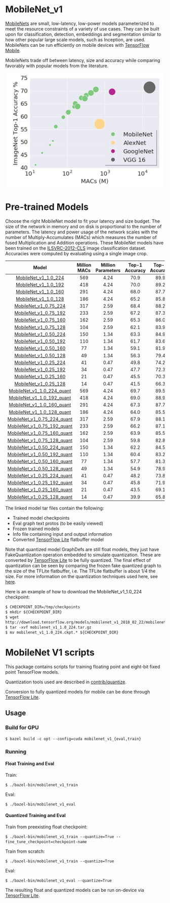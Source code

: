 # MobileNet_v1

[MobileNets](https://arxiv.org/abs/1704.04861) are small, low-latency, low-power models parameterized to meet the resource constraints of a variety of use cases. They can be built upon for classification, detection, embeddings and segmentation similar to how other popular large scale models, such as Inception, are used. MobileNets can be run efficiently on mobile devices with [TensorFlow Mobile](https://www.tensorflow.org/mobile/).

MobileNets trade off between latency, size and accuracy while comparing favorably with popular models from the literature.

![alt text](mobilenet_v1.png "MobileNet Graph")

# Pre-trained Models

Choose the right MobileNet model to fit your latency and size budget. The size of the network in memory and on disk is proportional to the number of parameters. The latency and power usage of the network scales with the number of Multiply-Accumulates (MACs) which measures the number of fused Multiplication and Addition operations. These MobileNet models have been trained on the
[ILSVRC-2012-CLS](http://www.image-net.org/challenges/LSVRC/2012/)
image classification dataset. Accuracies were computed by evaluating using a single image crop.

Model  | Million MACs | Million Parameters | Top-1 Accuracy| Top-5 Accuracy |
:----:|:------------:|:----------:|:-------:|:-------:|
[MobileNet_v1_1.0_224](http://download.tensorflow.org/models/mobilenet_v1_2018_02_22/mobilenet_v1_1.0_224.tgz)|569|4.24|70.9|89.9|
[MobileNet_v1_1.0_192](http://download.tensorflow.org/models/mobilenet_v1_2018_02_22/mobilenet_v1_1.0_192.tgz)|418|4.24|70.0|89.2|
[MobileNet_v1_1.0_160](http://download.tensorflow.org/models/mobilenet_v1_2018_02_22/mobilenet_v1_1.0_160.tgz)|291|4.24|68.0|87.7|
[MobileNet_v1_1.0_128](http://download.tensorflow.org/models/mobilenet_v1_2018_02_22/mobilenet_v1_1.0_128.tgz)|186|4.24|65.2|85.8|
[MobileNet_v1_0.75_224](http://download.tensorflow.org/models/mobilenet_v1_2018_02_22/mobilenet_v1_0.75_224.tgz)|317|2.59|68.4|88.2|
[MobileNet_v1_0.75_192](http://download.tensorflow.org/models/mobilenet_v1_2018_02_22/mobilenet_v1_0.75_192.tgz)|233|2.59|67.2|87.3|
[MobileNet_v1_0.75_160](http://download.tensorflow.org/models/mobilenet_v1_2018_02_22/mobilenet_v1_0.75_160.tgz)|162|2.59|65.3|86.0|
[MobileNet_v1_0.75_128](http://download.tensorflow.org/models/mobilenet_v1_2018_02_22/mobilenet_v1_0.75_128.tgz)|104|2.59|62.1|83.9|
[MobileNet_v1_0.50_224](http://download.tensorflow.org/models/mobilenet_v1_2018_02_22/mobilenet_v1_0.5_224.tgz)|150|1.34|63.3|84.9|
[MobileNet_v1_0.50_192](http://download.tensorflow.org/models/mobilenet_v1_2018_02_22/mobilenet_v1_0.5_192.tgz)|110|1.34|61.7|83.6|
[MobileNet_v1_0.50_160](http://download.tensorflow.org/models/mobilenet_v1_2018_02_22/mobilenet_v1_0.5_160.tgz)|77|1.34|59.1|81.9|
[MobileNet_v1_0.50_128](http://download.tensorflow.org/models/mobilenet_v1_2018_02_22/mobilenet_v1_0.5_128.tgz)|49|1.34|56.3|79.4|
[MobileNet_v1_0.25_224](http://download.tensorflow.org/models/mobilenet_v1_2018_02_22/mobilenet_v1_0.25_224.tgz)|41|0.47|49.8|74.2|
[MobileNet_v1_0.25_192](http://download.tensorflow.org/models/mobilenet_v1_2018_02_22/mobilenet_v1_0.25_192.tgz)|34|0.47|47.7|72.3|
[MobileNet_v1_0.25_160](http://download.tensorflow.org/models/mobilenet_v1_2018_02_22/mobilenet_v1_0.25_160.tgz)|21|0.47|45.5|70.3|
[MobileNet_v1_0.25_128](http://download.tensorflow.org/models/mobilenet_v1_2018_02_22/mobilenet_v1_0.25_128.tgz)|14|0.47|41.5|66.3|
[MobileNet_v1_1.0_224_quant](http://download.tensorflow.org/models/mobilenet_v1_2018_02_22/mobilenet_v1_1.0_224_quant.tgz)|569|4.24|69.7|89.5|
[MobileNet_v1_1.0_192_quant](http://download.tensorflow.org/models/mobilenet_v1_2018_02_22/mobilenet_v1_1.0_192_quant.tgz)|418|4.24|69.0|88.9|
[MobileNet_v1_1.0_160_quant](http://download.tensorflow.org/models/mobilenet_v1_2018_02_22/mobilenet_v1_1.0_160_quant.tgz)|291|4.24|67.3|87.7|
[MobileNet_v1_1.0_128_quant](http://download.tensorflow.org/models/mobilenet_v1_2018_02_22/mobilenet_v1_1.0_128_quant.tgz)|186|4.24|64.0|85.5|
[MobileNet_v1_0.75_224_quant](http://download.tensorflow.org/models/mobilenet_v1_2018_02_22/mobilenet_v1_0.75_224_quant.tgz)|317|2.59|67.9|88.1|
[MobileNet_v1_0.75_192_quant](http://download.tensorflow.org/models/mobilenet_v1_2018_02_22/mobilenet_v1_0.75_192_quant.tgz)|233|2.59|66.2|87.1|
[MobileNet_v1_0.75_160_quant](http://download.tensorflow.org/models/mobilenet_v1_2018_02_22/mobilenet_v1_0.75_160_quant.tgz)|162|2.59|63.9|85.5|
[MobileNet_v1_0.75_128_quant](http://download.tensorflow.org/models/mobilenet_v1_2018_02_22/mobilenet_v1_0.75_128_quant.tgz)|104|2.59|59.8|82.8|
[MobileNet_v1_0.50_224_quant](http://download.tensorflow.org/models/mobilenet_v1_2018_02_22/mobilenet_v1_0.5_224_quant.tgz)|150|1.34|62.2|84.5|
[MobileNet_v1_0.50_192_quant](http://download.tensorflow.org/models/mobilenet_v1_2018_02_22/mobilenet_v1_0.5_192_quant.tgz)|110|1.34|60.4|83.2|
[MobileNet_v1_0.50_160_quant](http://download.tensorflow.org/models/mobilenet_v1_2018_02_22/mobilenet_v1_0.5_160_quant.tgz)|77|1.34|57.7|81.3|
[MobileNet_v1_0.50_128_quant](http://download.tensorflow.org/models/mobilenet_v1_2018_02_22/mobilenet_v1_0.5_128_quant.tgz)|49|1.34|54.9|78.9|
[MobileNet_v1_0.25_224_quant](http://download.tensorflow.org/models/mobilenet_v1_2018_02_22/mobilenet_v1_0.25_224_quant.tgz)|41|0.47|48.2|73.8|
[MobileNet_v1_0.25_192_quant](http://download.tensorflow.org/models/mobilenet_v1_2018_02_22/mobilenet_v1_0.25_192_quant.tgz)|34|0.47|45.8|71.9|
[MobileNet_v1_0.25_160_quant](http://download.tensorflow.org/models/mobilenet_v1_2018_02_22/mobilenet_v1_0.25_160_quant.tgz)|21|0.47|43.5|69.1|
[MobileNet_v1_0.25_128_quant](http://download.tensorflow.org/models/mobilenet_v1_2018_02_22/mobilenet_v1_0.25_128_quant.tgz)|14|0.47|39.9|65.8|

The linked model tar files contain the following:
- Trained model checkpoints
- Eval graph text protos (to be easily viewed)
- Frozen trained models
- Info file containing input and output information
- Converted [TensorFlow Lite](https://www.tensorflow.org/mobile/tflite/) flatbuffer model

Note that quantized model GraphDefs are still float models, they just have FakeQuantization
operation embedded to simulate quantization. These are converted by [TensorFlow Lite](https://www.tensorflow.org/mobile/tflite/) 
to be fully quantized. The final effect of quantization can be seen by comparing the frozen fake
quantized graph to the size of the TFLite flatbuffer, i.e. The TFLite flatbuffer is about 1/4
the size.
For more information on the quantization techniques used here, see
[here](https://github.com/tensorflow/tensorflow/tree/master/tensorflow/contrib/quantize).

Here is an example of how to download the MobileNet_v1_1.0_224 checkpoint:

```shell
$ CHECKPOINT_DIR=/tmp/checkpoints
$ mkdir ${CHECKPOINT_DIR}
$ wget http://download.tensorflow.org/models/mobilenet_v1_2018_02_22/mobilenet_v1_1.0_224.tgz
$ tar -xvf mobilenet_v1_1.0_224.tar.gz
$ mv mobilenet_v1_1.0_224.ckpt.* ${CHECKPOINT_DIR}
```

# MobileNet V1 scripts

This package contains scripts for training floating point and eight-bit fixed
point TensorFlow models.

Quantization tools used are described in [contrib/quantize](https://github.com/tensorflow/tensorflow/tree/master/tensorflow/contrib/quantize).

Conversion to fully quantized models for mobile can be done through [TensorFlow Lite](https://www.tensorflow.org/mobile/tflite/).

## Usage

### Build for GPU

```
$ bazel build -c opt --config=cuda mobilenet_v1_{eval,train}
```

### Running

#### Float Training and Eval

Train:

```
$ ./bazel-bin/mobilenet_v1_train
```

Eval:

```
$ ./bazel-bin/mobilenet_v1_eval
```

#### Quantized Training and Eval

Train from preexisting float checkpoint:

```
$ ./bazel-bin/mobilenet_v1_train --quantize=True --fine_tune_checkpoint=checkpoint-name
```

Train from scratch:

```
$ ./bazel-bin/mobilenet_v1_train --quantize=True
```

Eval:

```
$ ./bazel-bin/mobilenet_v1_eval --quantize=True
```

The resulting float and quantized models can be run on-device via [TensorFlow Lite](https://www.tensorflow.org/mobile/tflite/).

